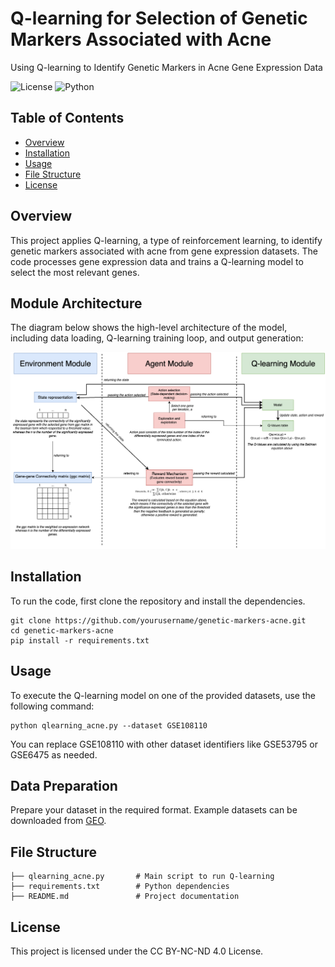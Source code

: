# Q-learning for Selection of Genetic Markers Associated with Acne
Using Q-learning to Identify Genetic Markers in Acne Gene Expression Data

![License](https://img.shields.io/badge/license-CC%20BY--NC--ND%204.0-blue)
![Python](https://img.shields.io/badge/python-3.8%2B-blue)

## Table of Contents
- [Overview](#overview)
- [Installation](#installation)
- [Usage](#usage)
- [File Structure](#file-structure)
- [License](#license)

## Overview
This project applies Q-learning, a type of reinforcement learning, to identify genetic markers associated with acne from gene expression datasets. The code processes gene expression data and trains a Q-learning model to select the most relevant genes.

## Module Architecture
The diagram below shows the high-level architecture of the model, including data loading, Q-learning training loop, and output generation:

![Module Architecture](assets/module_architecture.png)

## Installation
To run the code, first clone the repository and install the dependencies.
```
git clone https://github.com/yourusername/genetic-markers-acne.git
cd genetic-markers-acne
pip install -r requirements.txt
```

## Usage
To execute the Q-learning model on one of the provided datasets, use the following command:
```
python qlearning_acne.py --dataset GSE108110
```
You can replace GSE108110 with other dataset identifiers like GSE53795 or GSE6475 as needed.

## Data Preparation
Prepare your dataset in the required format. Example datasets can be downloaded from [GEO](https://www.ncbi.nlm.nih.gov/geo/).

## File Structure
```
├── qlearning_acne.py       # Main script to run Q-learning
├── requirements.txt        # Python dependencies
├── README.md               # Project documentation
```

## License
This project is licensed under the CC BY-NC-ND 4.0 License.
